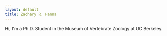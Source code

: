 ```yaml
---
layout: default
title: Zachary R. Hanna
---
```


Hi, I'm a Ph.D. Student in the Museum of Vertebrate Zoology at UC Berkeley.
